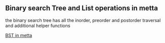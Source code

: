 ## Binary search Tree and List operations in metta 
the binary search tree has all the inorder, preorder and postorder traversal and additional helper functions 


[BST in metta](https://github.com/Abenittz/MeTTa/blob/master/BST.metta)
